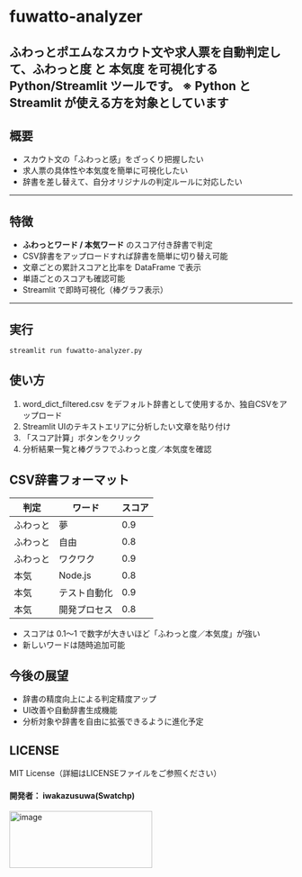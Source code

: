 # fuwatto-analyzer

ふわっとポエムなスカウト文や求人票を自動判定して、**ふわっと度** と **本気度** を可視化する Python/Streamlit ツールです。
※ Python と Streamlit が使える方を対象としています
---

## 概要
- スカウト文の「ふわっと感」をざっくり把握したい  
- 求人票の具体性や本気度を簡単に可視化したい  
- 辞書を差し替えて、自分オリジナルの判定ルールに対応したい  

---

## 特徴
- **ふわっとワード / 本気ワード** のスコア付き辞書で判定  
- CSV辞書をアップロードすれば辞書を簡単に切り替え可能  
- 文章ごとの累計スコアと比率を DataFrame で表示  
- 単語ごとのスコアも確認可能  
- Streamlit で即時可視化（棒グラフ表示）

---

## 実行
```
streamlit run fuwatto-analyzer.py
```

## 使い方
1. word_dict_filtered.csv をデフォルト辞書として使用するか、独自CSVをアップロード
2. Streamlit UIのテキストエリアに分析したい文章を貼り付け
3. 「スコア計算」ボタンをクリック
4. 分析結果一覧と棒グラフでふわっと度／本気度を確認

## CSV辞書フォーマット

| 判定   | ワード     | スコア |
| ---- | ------- | --- |
| ふわっと | 夢       | 0.9 |
| ふわっと | 自由      | 0.8 |
| ふわっと | ワクワク    | 0.9 |
| 本気   | Node.js | 0.8 |
| 本気   | テスト自動化  | 0.9 |
| 本気   | 開発プロセス  | 0.8 |

- スコアは 0.1〜1 で数字が大きいほど「ふわっと度／本気度」が強い
- 新しいワードは随時追加可能


## 今後の展望
- 辞書の精度向上による判定精度アップ
- UI改善や自動辞書生成機能
- 分析対象や辞書を自由に拡張できるように進化予定


## LICENSE
MIT License（詳細はLICENSEファイルをご参照ください）

#### 開発者： iwakazusuwa(Swatchp)
<img width="254" height="101" alt="image" src="https://github.com/user-attachments/assets/fbfe3b83-071f-4dbf-8482-f6215ed31b6c" />
